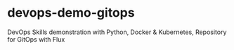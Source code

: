 # devops-demo-gitops
DevOps Skills demonstration with Python, Docker &amp; Kubernetes, Repository for GitOps with Flux
